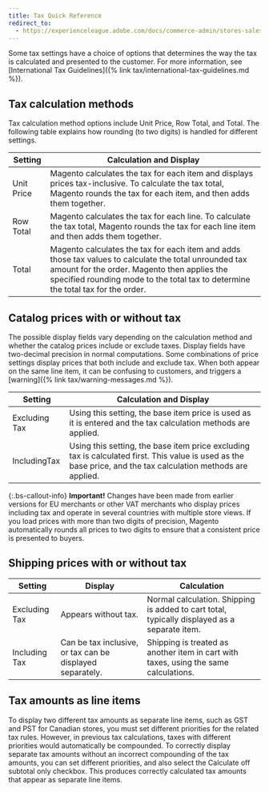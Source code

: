 ```yaml
---
title: Tax Quick Reference
redirect_to:
  - https://experienceleague.adobe.com/docs/commerce-admin/stores-sales/site-store/taxes/taxes.html#quick-reference
---
```


Some tax settings have a choice of options that determines the way the tax is calculated and presented to the customer. For more information, see [International Tax Guidelines]({% link tax/international-tax-guidelines.md %}).

## Tax calculation methods

Tax calculation method options include Unit Price, Row Total, and Total. The following table explains how rounding (to two digits) is handled for different settings.

|Setting|Calculation and Display|
|--- |--- |
|Unit Price|Magento calculates the tax for each item and displays prices tax-inclusive. To calculate the tax total, Magento rounds the tax for each item, and then  adds them together.|
|Row Total|Magento calculates the tax for each line. To calculate the tax total, Magento rounds the tax for each line item and then adds them together.|
|Total|Magento calculates the tax for each item and adds those tax values to calculate the total unrounded tax amount for the order. Magento then applies the specified rounding mode to the total tax to determine the total tax for the order.|

## Catalog prices with or without tax

The possible display fields vary depending on the calculation method and whether the catalog prices include or exclude taxes. Display fields have two-decimal precision in normal computations. Some combinations of price settings display prices that both include and exclude tax. When both appear on the same line item, it can be confusing to customers, and triggers a [warning]({% link tax/warning-messages.md %}).

|Setting|Calculation and Display|
|--- |--- |
|Excluding Tax|Using this setting, the base item price is used as it is entered and the tax calculation methods are applied.|
|IncludingTax|Using this setting, the base item price excluding tax is calculated first. This value is used as the base price, and the tax calculation methods are applied.|

{:.bs-callout-info}
**Important!** Changes have been made from earlier versions for EU merchants or other VAT merchants who display prices including tax and operate in several countries with multiple store views. If you load prices with more than two digits of precision, Magento automatically rounds all prices to two digits to ensure that a consistent price is presented to buyers.

## Shipping prices with or without tax

|Setting|Display|Calculation|
|--- |--- |--- |
|Excluding Tax|Appears without tax.|Normal calculation. Shipping is added to cart total, typically displayed as a separate item.|
|Including Tax|Can be tax inclusive, or tax can be displayed separately.|Shipping is treated as another item in cart with taxes, using the same calculations.|

## Tax amounts as line items

To display two different tax amounts as separate line items, such as GST and PST for Canadian stores, you must set different priorities for the related tax rules. However, in previous tax calculations, taxes with different priorities would automatically be compounded. To correctly display separate tax amounts without an incorrect compounding of the tax amounts, you can set different priorities, and also select the Calculate off subtotal only checkbox. This produces correctly calculated tax amounts that appear as separate line items.
